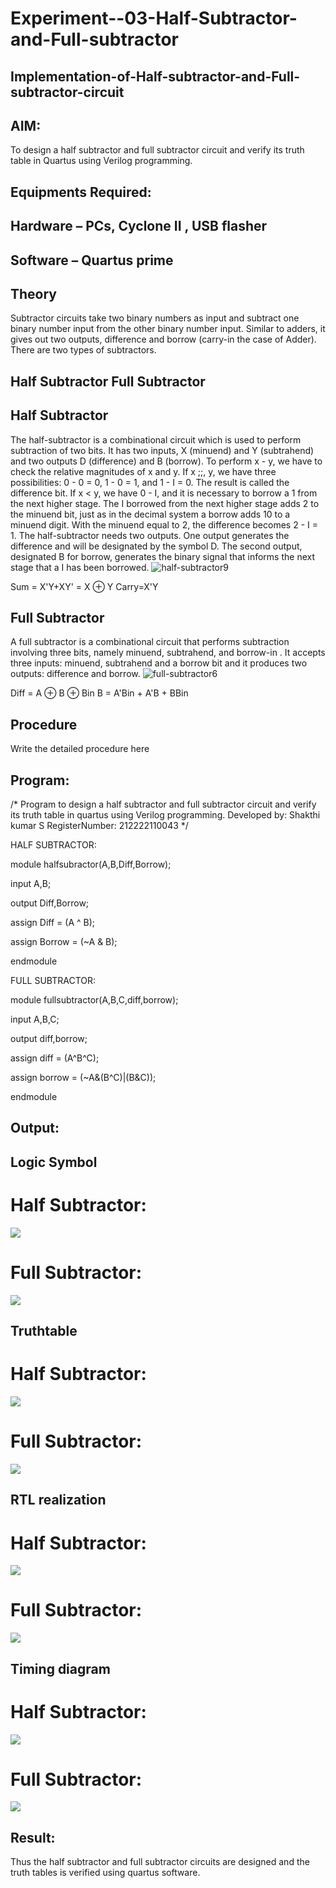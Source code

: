 # Experiment--03-Half-Subtractor-and-Full-subtractor
## Implementation-of-Half-subtractor-and-Full-subtractor-circuit
## AIM:
To design a half subtractor and full subtractor circuit and verify its truth table in Quartus using Verilog programming.

## Equipments Required:
## Hardware – PCs, Cyclone II , USB flasher
## Software – Quartus prime
## Theory
Subtractor circuits take two binary numbers as input and subtract one binary number input from the other binary number input. Similar to adders, it gives out two outputs, difference and borrow (carry-in the case of Adder). There are two types of subtractors.

## Half Subtractor Full Subtractor
## Half Subtractor
The half-subtractor is a combinational circuit which is used to perform subtraction of two bits. It has two inputs, X (minuend) and Y (subtrahend) and two outputs D (difference) and B (borrow). To perform x - y, we have to check the relative magnitudes of x and y. If x ;;, y, we have three possibilities: 0 - 0 = 0, 1 - 0 = 1, and 1 - I = 0. The result is called the difference bit. If x < y, we have 0 - I, and it is necessary to borrow a 1 from the next higher stage. The I borrowed from the next higher stage adds 2 to the minuend bit, just as in the decimal system a borrow adds 10 to a minuend digit. With the minuend equal to 2, the difference becomes 2 - I = 1. The half-subtractor needs two outputs. One output generates the difference and will be designated by the symbol D. The second output, designated B for borrow, generates the binary signal that informs the next stage that a I has been borrowed.
![half-subtractor9](https://user-images.githubusercontent.com/36288975/166112538-58c3bc7c-ee5d-4e6a-ac8d-8e8328efe27a.png)


Sum = X'Y+XY' = X ⊕ Y
Carry=X'Y

## Full Subtractor
A full subtractor is a combinational circuit that performs subtraction involving three bits, namely minuend, subtrahend, and borrow-in . It accepts three inputs: minuend, subtrahend and a borrow bit and it produces two outputs: difference and borrow. 
![full-subtractor6](https://user-images.githubusercontent.com/36288975/166112541-24c68359-3de8-4674-ae22-8272ffc385ed.png)


Diff = A ⊕ B ⊕ Bin B = A'Bin + A'B + BBin

## Procedure



Write the detailed procedure here 


## Program:
/*
Program to design a half subtractor and full subtractor circuit and verify its truth table in quartus using Verilog programming.
Developed by: Shakthi kumar S
RegisterNumber: 212222110043
*/

HALF SUBTRACTOR:

module halfsubractor(A,B,Diff,Borrow);

input A,B;

output Diff,Borrow;

assign Diff = (A ^ B);

assign Borrow = (~A & B);

endmodule



FULL SUBTRACTOR:

module fullsubtractor(A,B,C,diff,borrow);

input A,B,C;

output diff,borrow;

assign diff = (A^B^C);

assign borrow = (~A&(B^C)|(B&C));

endmodule

## Output:
## Logic Symbol
# Half Subtractor:
![](DE04-1.png)
# Full Subtractor:
![](DE04-5.png)

## Truthtable
# Half Subtractor:
![](DE04-2.png)
# Full Subtractor:
![](DE04-6.png)

##  RTL realization
# Half Subtractor:
![](DE04-3.png)
# Full Subtractor:
![](DE04-7.png)

## Timing diagram 
# Half Subtractor:
![](DE04-4.png)
# Full Subtractor:
![](DE04-8.png)

## Result:
Thus the half subtractor and full subtractor circuits are designed and the truth tables is verified using quartus software.
